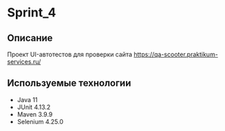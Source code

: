 # Sprint_4

## Описание
Проект UI-автотестов для проверки сайта https://qa-scooter.praktikum-services.ru/

## Используемые технологии
- Java 11
- JUnit 4.13.2
- Maven 3.9.9
- Selenium 4.25.0